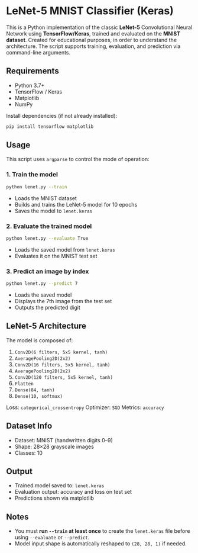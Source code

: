 
# LeNet-5 MNIST Classifier (Keras)

This is a Python implementation of the classic **LeNet-5** Convolutional Neural Network using **TensorFlow/Keras**, trained and evaluated on the **MNIST dataset**. Created for educational purposes, in order to understand the architecture. The script supports training, evaluation, and prediction via command-line arguments.

## Requirements

* Python 3.7+
* TensorFlow / Keras
* Matplotlib
* NumPy

Install dependencies (if not already installed):

```bash
pip install tensorflow matplotlib
```

## Usage

This script uses `argparse` to control the mode of operation:

### 1. Train the model

```bash
python lenet.py --train
```

* Loads the MNIST dataset
* Builds and trains the LeNet-5 model for 10 epochs
* Saves the model to `lenet.keras`

### 2. Evaluate the trained model

```bash
python lenet.py --evaluate True
```

* Loads the saved model from `lenet.keras`
* Evaluates it on the MNIST test set

### 3. Predict an image by index

```bash
python lenet.py --predict 7
```

* Loads the saved model
* Displays the 7th image from the test set
* Outputs the predicted digit

## LeNet-5 Architecture

The model is composed of:

1. `Conv2D(6 filters, 5x5 kernel, tanh)`
2. `AveragePooling2D(2x2)`
3. `Conv2D(16 filters, 5x5 kernel, tanh)`
4. `AveragePooling2D(2x2)`
5. `Conv2D(120 filters, 5x5 kernel, tanh)`
6. `Flatten`
7. `Dense(84, tanh)`
8. `Dense(10, softmax)`

Loss: `categorical_crossentropy`
Optimizer: `SGD`
Metrics: `accuracy`

## Dataset Info

* Dataset: MNIST (handwritten digits 0–9)
* Shape: 28×28 grayscale images
* Classes: 10

## Output

* Trained model saved to: `lenet.keras`
* Evaluation output: accuracy and loss on test set
* Predictions shown via matplotlib

## Notes

* You must **run `--train` at least once** to create the `lenet.keras` file before using `--evaluate` or `--predict`.
* Model input shape is automatically reshaped to `(28, 28, 1)` if needed.

